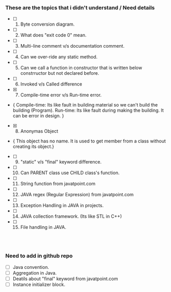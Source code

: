 ### These are the topics that i didn't understand / Need details
- [ ] 01. Byte conversion diagram.
- [ ] 02. What does "exit code 0" mean.
- [ ] 03. Multi-line comment v/s documentation comment.
- [ ] 04. Can we over-ride any static method.
- [ ] 05. Can we call a function in constructor that is written below constrructor but not declared before.
- [ ] 06. Invoked v/s Called difference
- [x] 07. Compile-time error v/s Run-time error. 
- {	Compile-time: Its like fault in building material so we can't build the building (Program).	Run-time: Its like fault during making the building. It can be error in design. }
- [x] 08. Anonymas Object
- {	This object has no name. It is used to get member from a class without creating its object.}
- [ ] 09. "static" v/s "final" keyword difference.
- [ ] 10. Can PARENT class use CHILD class's function.
- [ ] 11. String function from javatpoint.com
- [ ] 12. JAVA regex (Regular Expression) from javatpoint.com 
- [ ] 13. Exception Handling in JAVA in projects.
- [ ] 14. JAVA collection framework. (Its like STL in C++)
- [ ] 15. File handling in JAVA.


<br><br>


### Need to add in github repo

- [ ] Java convention.
- [ ] Aggregation in Java.
- [ ] Deatils about "final" keyword from javatpoint.com
- [ ] Instance initializer block.
